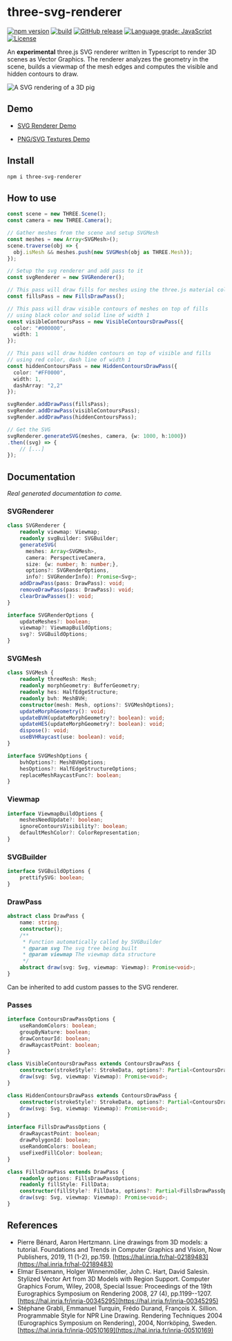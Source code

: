 # three-svg-renderer

[![npm version](https://badge.fury.io/js/three-svg-rendering.svg)](https://badge.fury.io/js/three-svg-rendering)
[![build](https://github.com/LokiResearch/three-svg-rendering/workflows/build/badge.svg)](https://github.com/LokiResearch/three-svg-rendering/actions?query=workflow:"build")
[![GitHub release](https://img.shields.io/github/release/LokiResearch/three-svg-rendering?include_prereleases=&sort=semver&color=blue)](https://github.com/LokiResearch/three-svg-rendering/releases/)
[![Language grade: JavaScript](https://img.shields.io/lgtm/grade/javascript/g/LokiResearch/three-svg-rendering?logo=lgtm&logoWidth=18)](https://lgtm.com/projects/g/minitoine/three-svg-rendering/context:javascript)
[![License](https://img.shields.io/badge/License-MIT-green)](#license)

An **experimental** three.js SVG renderer written in Typescript to render 3D scenes as Vector Graphics. The renderer analyzes the geometry in the scene, builds a viewmap of the mesh edges and computes the visible and hidden contours to draw. 

![A SVG rendering of a 3D pig](./images/pig_rendering.png)

## Demo

- [SVG Renderer Demo](https://lokiresearch.github.io/three-svg-renderer/build/examples/RendererDemo.html)
    
- [PNG/SVG Textures Demo](https://lokiresearch.github.io/three-svg-renderer/build/examples/TextureDemo.html)

## Install

```bash
npm i three-svg-renderer
```

## How to use

```ts
const scene = new THREE.Scene();
const camera = new THREE.Camera();

// Gather meshes from the scene and setup SVGMesh
const meshes = new Array<SVGMesh>();
scene.traverse(obj => {
  obj.isMesh && meshes.push(new SVGMesh(obj as THREE.Mesh));
});

// Setup the svg renderer and add pass to it
const svgRenderer = new SVGRenderer();

// This pass will draw fills for meshes using the three.js material color
const fillsPass = new FillsDrawPass();

// This pass will draw visible contours of meshes on top of fills
// using black color and solid line of width 1
const visibleContoursPass = new VisibleContoursDrawPass({
  color: "#000000",
  width: 1
});

// This pass will draw hidden contours on top of visible and fills
// using red color, dash line of width 1
const hiddenContoursPass = new HiddenContoursDrawPass({
  color: "#FF0000",
  width: 1,
  dashArray: "2,2"
});

svgRender.addDrawPass(fillsPass);
svgRender.addDrawPass(visibleContoursPass);
svgRender.addDrawPass(hiddenContoursPass);

// Get the SVG
svgRenderer.generateSVG(meshes, camera, {w: 1000, h:1000})
.then((svg) => {
    // [...]
});
```


## Documentation

*Real generated documentation to come.*


### SVGRenderer

```ts
class SVGRenderer {
    readonly viewmap: Viewmap;
    readonly svgBuilder: SVGBuilder;
    generateSVG(
      meshes: Array<SVGMesh>, 
      camera: PerspectiveCamera, 
      size: {w: number; h: number;},
      options?: SVGRenderOptions,
      info?: SVGRenderInfo): Promise<Svg>;
    addDrawPass(pass: DrawPass): void;
    removeDrawPass(pass: DrawPass): void;
    clearDrawPasses(): void;
}
```

```ts
interface SVGRenderOptions {
    updateMeshes?: boolean;
    viewmap?: ViewmapBuildOptions;
    svg?: SVGBuildOptions;
}
```

### SVGMesh

```ts
class SVGMesh {
    readonly threeMesh: Mesh;
    readonly morphGeometry: BufferGeometry;
    readonly hes: HalfEdgeStructure;
    readonly bvh: MeshBVH;
    constructor(mesh: Mesh, options?: SVGMeshOptions);
    updateMorphGeometry(): void;
    updateBVH(updateMorphGeometry?: boolean): void;
    updateHES(updateMorphGeometry?: boolean): void;
    dispose(): void;
    useBVHRaycast(use: boolean): void;
}
```

```ts
interface SVGMeshOptions {
    bvhOptions?: MeshBVHOptions;
    hesOptions?: HalfEdgeStructureOptions;
    replaceMeshRaycastFunc?: boolean;
}
```

### Viewmap

```ts
interface ViewmapBuildOptions {
    meshesNeedUpdate?: boolean;
    ignoreContoursVisibility?: boolean;
    defaultMeshColor?: ColorRepresentation;
}
```

### SVGBuilder

```ts
interface SVGBuildOptions {
    prettifySVG: boolean;
}
```

### DrawPass

```ts
abstract class DrawPass {
    name: string;
    constructor();
    /**
     * Function automatically called by SVGBuilder
     * @param svg The svg tree being built
     * @param viewmap The viewmap data structure
     */
    abstract draw(svg: Svg, viewmap: Viewmap): Promise<void>;
}
```

Can be inherited to add custom passes to the SVG renderer.

### Passes

```ts
interface ContoursDrawPassOptions {
    useRandomColors: boolean;
    groupByNature: boolean;
    drawContourId: boolean;
    drawRaycastPoint: boolean;
}
```

```ts
class VisibleContoursDrawPass extends ContoursDrawPass {
    constructor(strokeStyle?: StrokeData, options?: Partial<ContoursDrawPassOptions>);
    draw(svg: Svg, viewmap: Viewmap): Promise<void>;
}
```

```ts
class HiddenContoursDrawPass extends ContoursDrawPass {
    constructor(strokeStyle?: StrokeData, options?: Partial<ContoursDrawPassOptions>);
    draw(svg: Svg, viewmap: Viewmap): Promise<void>;
}
```

```ts
interface FillsDrawPassOptions {
    drawRaycastPoint: boolean;
    drawPolygonId: boolean;
    useRandomColors: boolean;
    useFixedFillColor: boolean;
}
```

```ts
class FillsDrawPass extends DrawPass {
    readonly options: FillsDrawPassOptions;
    readonly fillStyle: FillData;
    constructor(fillStyle?: FillData, options?: Partial<FillsDrawPassOptions>);
    draw(svg: Svg, viewmap: Viewmap): Promise<void>;
}
```




## References

- Pierre Bénard, Aaron Hertzmann. Line drawings from 3D models: a tutorial. Foundations and Trends in Computer Graphics and Vision, Now Publishers, 2019, 11 (1-2), pp.159. [https://hal.inria.fr/hal-02189483](https://hal.inria.fr/hal-02189483)
- Elmar Eisemann, Holger Winnenmöller, John C. Hart, David Salesin. Stylized Vector Art from 3D Models with Region Support. Computer Graphics Forum, Wiley, 2008, Special Issue: Proceedings of the 19th Eurographics Symposium on Rendering 2008, 27 (4), pp.1199--1207. [https://hal.inria.fr/inria-00345295](https://hal.inria.fr/inria-00345295)
- Stéphane Grabli, Emmanuel Turquin, Frédo Durand, François X. Sillion. Programmable Style for NPR Line Drawing. Rendering Techniques 2004 (Eurographics Symposium on Rendering), 2004, Norrköping, Sweden. [https://hal.inria.fr/inria-00510169](https://hal.inria.fr/inria-00510169)


